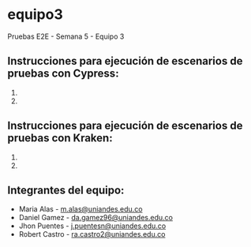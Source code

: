 # equipo3
Pruebas E2E - Semana 5 - Equipo 3

## Instrucciones para ejecución de escenarios de pruebas con Cypress:
1.
2.

## Instrucciones para ejecución de escenarios de pruebas con Kraken:
1.
2.


## Integrantes del equipo:
- Maria Alas - m.alas@uniandes.edu.co
- Daniel Gamez - da.gamez96@uniandes.edu.co
- Jhon Puentes - j.puentesn@uniandes.edu.co
- Robert Castro - ra.castro2@uniandes.edu.co
